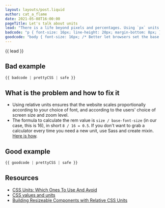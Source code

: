 ```yaml
---
layout: layouts/post.liquid
author: cat_a_flame
date: 2021-05-08T16:00:00
pageTitle: Let's talk about units
lead: "There is a life beyond pixels and percentages. Using `px` units is fine in certain cases, the real mistake is using absolute instead of relative units."
badcode: "p { font-size: 16px; line-height: 20px; margin-bottom: 8px; }"
goodcode: "body { font-size: 16px; /* Better let browsers set the base font size, usually it's 16px */ } p { font-size: 1rem; line-height: 1.25; margin-bottom: 0.5em; }"
---
```


<div class="article-section">

{{ lead }}

## Bad example

```css
{{ badcode | prettyCSS | safe }}
```
</div>
<div class="article-section list-section">

## What is the problem and how to fix it

- Using relative units ensures that the website scales proportionally according to your choice of font, and according to the users' choice of screen size and zoom level.
- The formula to calculate the rem value is `size / base-font-size` (in our case, this is 16), in short `8 / 16 = 0.5`. If you don't want to grab a calculator every time you need a new unit, use Sass and create mixin. [Here is how](https://css-tricks.com/snippets/css/less-mixin-for-rem-font-sizing/).

</div>

<div class="article-section">

## Good example

```css
{{ goodcode | prettyCSS | safe }}
```
</div>

<div class="article-section resources-section">

## Resources
- [CSS Units: Which Ones To Use And Avoid](https://medium.com/swlh/css-units-which-ones-to-use-and-avoid-31e4ed461f9)
- [CSS values and units](https://developer.mozilla.org/en-US/docs/Learn/CSS/Building_blocks/Values_and_units)
- [Building Resizeable Components with Relative CSS Units ](https://css-tricks.com/building-resizeable-components-relative-css-units/)
</div>